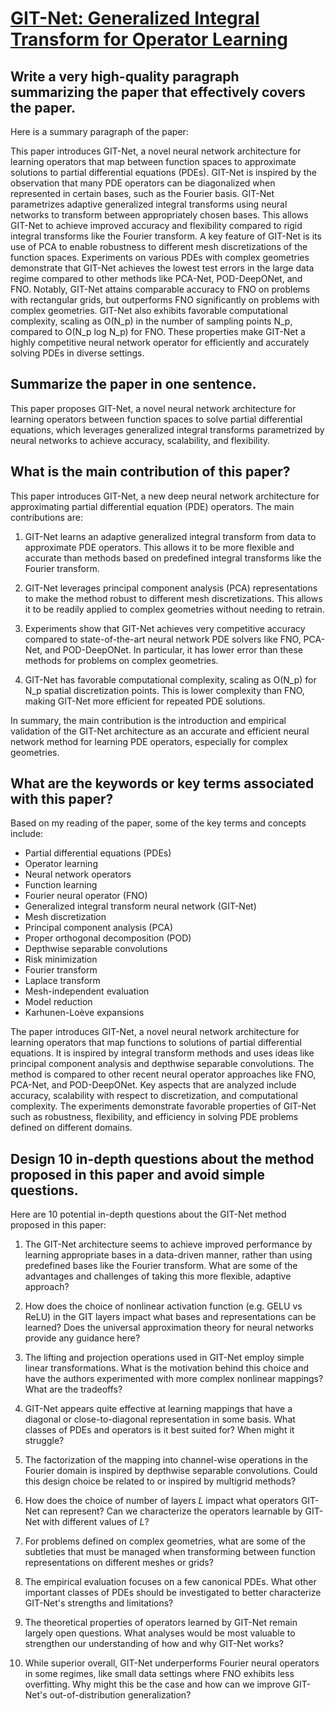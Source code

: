 # [GIT-Net: Generalized Integral Transform for Operator Learning](https://arxiv.org/abs/2312.02450)

## Write a very high-quality paragraph summarizing the paper that effectively covers the paper.

 Here is a summary paragraph of the paper:

This paper introduces GIT-Net, a novel neural network architecture for learning operators that map between function spaces to approximate solutions to partial differential equations (PDEs). GIT-Net is inspired by the observation that many PDE operators can be diagonalized when represented in certain bases, such as the Fourier basis. GIT-Net parametrizes adaptive generalized integral transforms using neural networks to transform between appropriately chosen bases. This allows GIT-Net to achieve improved accuracy and flexibility compared to rigid integral transforms like the Fourier transform. A key feature of GIT-Net is its use of PCA to enable robustness to different mesh discretizations of the function spaces. Experiments on various PDEs with complex geometries demonstrate that GIT-Net achieves the lowest test errors in the large data regime compared to other methods like PCA-Net, POD-DeepONet, and FNO. Notably, GIT-Net attains comparable accuracy to FNO on problems with rectangular grids, but outperforms FNO significantly on problems with complex geometries. GIT-Net also exhibits favorable computational complexity, scaling as O(N_p) in the number of sampling points N_p, compared to O(N_p log N_p) for FNO. These properties make GIT-Net a highly competitive neural network operator for efficiently and accurately solving PDEs in diverse settings.


## Summarize the paper in one sentence.

 This paper proposes GIT-Net, a novel neural network architecture for learning operators between function spaces to solve partial differential equations, which leverages generalized integral transforms parametrized by neural networks to achieve accuracy, scalability, and flexibility.


## What is the main contribution of this paper?

 This paper introduces GIT-Net, a new deep neural network architecture for approximating partial differential equation (PDE) operators. The main contributions are:

1) GIT-Net learns an adaptive generalized integral transform from data to approximate PDE operators. This allows it to be more flexible and accurate than methods based on predefined integral transforms like the Fourier transform. 

2) GIT-Net leverages principal component analysis (PCA) representations to make the method robust to different mesh discretizations. This allows it to be readily applied to complex geometries without needing to retrain.

3) Experiments show that GIT-Net achieves very competitive accuracy compared to state-of-the-art neural network PDE solvers like FNO, PCA-Net, and POD-DeepONet. In particular, it has lower error than these methods for problems on complex geometries. 

4) GIT-Net has favorable computational complexity, scaling as O(N_p) for N_p spatial discretization points. This is lower complexity than FNO, making GIT-Net more efficient for repeated PDE solutions.

In summary, the main contribution is the introduction and empirical validation of the GIT-Net architecture as an accurate and efficient neural network method for learning PDE operators, especially for complex geometries.


## What are the keywords or key terms associated with this paper?

 Based on my reading of the paper, some of the key terms and concepts include:

- Partial differential equations (PDEs)
- Operator learning
- Neural network operators
- Function learning
- Fourier neural operator (FNO)
- Generalized integral transform neural network (GIT-Net)
- Mesh discretization
- Principal component analysis (PCA) 
- Proper orthogonal decomposition (POD)
- Depthwise separable convolutions
- Risk minimization
- Fourier transform
- Laplace transform
- Mesh-independent evaluation
- Model reduction
- Karhunen-Loève expansions

The paper introduces GIT-Net, a novel neural network architecture for learning operators that map functions to solutions of partial differential equations. It is inspired by integral transform methods and uses ideas like principal component analysis and depthwise separable convolutions. The method is compared to other recent neural operator approaches like FNO, PCA-Net, and POD-DeepONet. Key aspects that are analyzed include accuracy, scalability with respect to discretization, and computational complexity. The experiments demonstrate favorable properties of GIT-Net such as robustness, flexibility, and efficiency in solving PDE problems defined on different domains.


## Design 10 in-depth questions about the method proposed in this paper and avoid simple questions.

 Here are 10 potential in-depth questions about the GIT-Net method proposed in this paper:

1. The GIT-Net architecture seems to achieve improved performance by learning appropriate bases in a data-driven manner, rather than using predefined bases like the Fourier transform. What are some of the advantages and challenges of taking this more flexible, adaptive approach?

2. How does the choice of nonlinear activation function (e.g. GELU vs ReLU) in the GIT layers impact what bases and representations can be learned? Does the universal approximation theory for neural networks provide any guidance here?

3. The lifting and projection operations used in GIT-Net employ simple linear transformations. What is the motivation behind this choice and have the authors experimented with more complex nonlinear mappings? What are the tradeoffs?

4. GIT-Net appears quite effective at learning mappings that have a diagonal or close-to-diagonal representation in some basis. What classes of PDEs and operators is it best suited for? When might it struggle?

5. The factorization of the mapping into channel-wise operations in the Fourier domain is inspired by depthwise separable convolutions. Could this design choice be related to or inspired by multigrid methods?

6. How does the choice of number of layers $L$ impact what operators GIT-Net can represent? Can we characterize the operators learnable by GIT-Net with different values of $L$?

7. For problems defined on complex geometries, what are some of the subtleties that must be managed when transforming between function representations on different meshes or grids?

8. The empirical evaluation focuses on a few canonical PDEs. What other important classes of PDEs should be investigated to better characterize GIT-Net's strengths and limitations?

9. The theoretical properties of operators learned by GIT-Net remain largely open questions. What analyses would be most valuable to strengthen our understanding of how and why GIT-Net works?

10. While superior overall, GIT-Net underperforms Fourier neural operators in some regimes, like small data settings where FNO exhibits less overfitting. Why might this be the case and how can we improve GIT-Net's out-of-distribution generalization?
